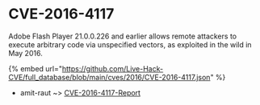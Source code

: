 # CVE-2016-4117

Adobe Flash Player 21.0.0.226 and earlier allows remote attackers to execute arbitrary code via unspecified vectors, as exploited in the wild in May 2016.

{% embed url="https://github.com/Live-Hack-CVE/full_database/blob/main/cves/2016/CVE-2016-4117.json" %}


* amit-raut ~> [CVE-2016-4117-Report](https://zeste.alice-snow.ru/2016/database/cve-2016-4117/cve-2016-4117-report-amit-raut)